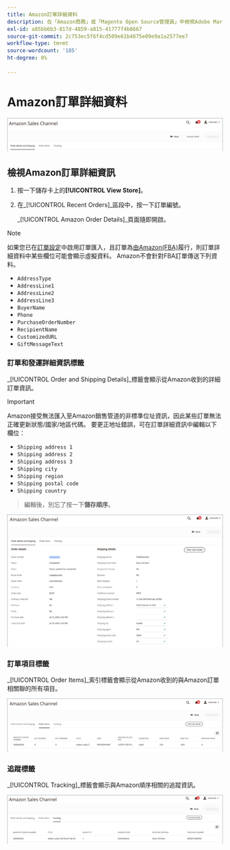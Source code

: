 ```yaml
---
title: Amazon訂單詳細資料
description: 在「Amazon商務」或「Magento Open Source管理員」中檢視Adobe Marketplace訂單的詳細資訊。
exl-id: a85bb6b3-817d-4859-a815-41777f4b8667
source-git-commit: 2c753ec5f6f4cd509e61b4875e09e9a1a2577ee7
workflow-type: tm+mt
source-wordcount: '185'
ht-degree: 0%

---
```


# Amazon訂單詳細資料

![Amazon訂單詳細資料](assets/amazon-order-details-header.png)

## 檢視Amazon訂單詳細資訊

1. 按一下儲存卡上的&#x200B;**[!UICONTROL View Store]**。

1. 在&#x200B;_[!UICONTROL Recent Orders]_區段中，按一下訂單編號。

   _[!UICONTROL Amazon Order Details]_頁面隨即開啟。

>[!NOTE]
>
>如果您已在[訂單設定](./order-settings.md)中啟用訂單匯入，且訂單為[由Amazon(FBA)](./fulfilled-by.md)履行，則訂單詳細資料中某些欄位可能會顯示虛擬資料。 Amazon不會針對FBA訂單傳送下列資料。
>
> - `AddressType`
> - `AddressLine1`
> - `AddressLine2`
> - `AddressLine3`
> - `BuyerName`
> - `Phone`
> - `PurchaseOrderNumber`
> - `RecipientName`
> - `CustomizedURL`
> - `GiftMessageText`


### 訂單和發運詳細資訊標籤

_[!UICONTROL Order and Shipping Details]_標籤會顯示從Amazon收到的詳細訂單資訊。

>[!IMPORTANT]
>
>Amazon接受無法匯入至Amazon銷售管道的非標準位址資訊，因此某些訂單無法正確更新狀態/國家/地區代碼。 要更正地址錯誤，可在訂單詳細資訊中編輯以下欄位：
>
>- `Shipping address 1`
>- `Shipping address 2`
>- `Shipping address 3`
>- `Shipping city`
>- `Shipping region`
>- `Shipping postal code`
>- `Shipping country`

>
>編輯後，別忘了按一下&#x200B;**儲存順序**。

![訂單和發運詳細資訊](assets/amazon-order-details.png)

### 訂單項目標籤

_[!UICONTROL Order Items]_索引標籤會顯示從Amazon收到的與Amazon訂單相關聯的所有項目。

![訂單項目詳細資訊](assets/amazon-order-item-details.png)

### 追蹤標籤

_[!UICONTROL Tracking]_標籤會顯示與Amazon順序相關的追蹤資訊。

![追蹤詳細資料](assets/amazon-order-tracking-details.png)
